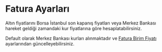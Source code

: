 # Fatura Ayarları

Altın fiyatlarını Borsa İstanbul son kapanış fiyatları veya Merkez Bankası hareket geldiği zamandaki kur fiyatlarına göre hesaplatabilirsiniz.

Default olarak Merkez Bankası kurları alınmaktadır ve [Fatura Birim Fiyatı](ayarlar.md) ayarlarından güncelleyebilirsiniz.
